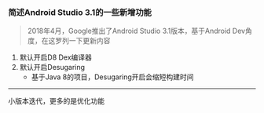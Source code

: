 ### 简述Android Studio 3.1的一些新增功能

> 2018年4月，Google推出了Android Studio 3.1版本，基于Android Dev角度，在这罗列一下更新内容

 1. 默认开启D8 Dex编译器
 2. 默认开启Desugaring
    - 基于Java 8的项目，Desugaring开启会缩短构建时间

------
 小版本迭代，更多的是优化功能
